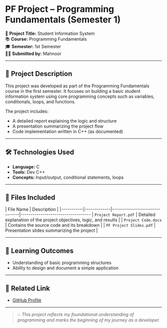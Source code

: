 # PF Project – Programming Fundamentals (Semester 1)

📌 **Project Title:** Student Information System  
📚 **Course:** Programming Fundamentals  
🎓 **Semester:** 1st Semester  
👩‍💻 **Submitted by:** Mahnoor

---

## 🧠 Project Description

This project was developed as part of the Programming Fundamentals course in the first semester. It focuses on building a basic student information system using core programming concepts such as variables, conditionals, loops, and functions.

The project includes:
- A detailed report explaining the logic and structure
- A presentation summarizing the project flow
- Code implementation written in C++ (as documented)

---

## 🛠️ Technologies Used

- **Language:** C
- **Tools:** Dev C++   
- **Concepts:** Input/output, conditional statements, loops

---

## 📂 Files Included

|       File Name         |                          Description                               |
|-----------|-------------|-------------------------------|-----------------------------------
| `Project Report.pdf`    | Detailed explanation of the project objectives, logic, and results |
| `Project Code.docx`     | Contains the source code and its breakdown                         |
| `PF Project Slides.pdf` | Presentation slides summarizing the project                        |

---

## 🎯 Learning Outcomes

- Understanding of basic programming structures  
- Ability to design and document a simple application  

---

## 🔗 Related Link

- [GitHub Profile](https://github.com/mahnoor-cs6767)

---

> 💡 *This project reflects my foundational understanding of programming and marks the beginning of my journey as a developer.*

